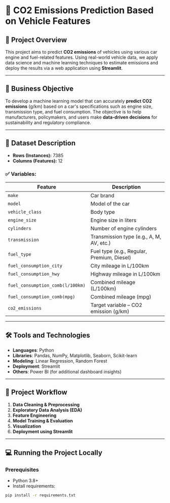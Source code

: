 # 🚗 CO2 Emissions Prediction Based on Vehicle Features

## 📌 Project Overview
This project aims to predict **CO2 emissions** of vehicles using various car engine and fuel-related features. Using real-world vehicle data, we apply data science and machine learning techniques to estimate emissions and deploy the results via a web application using **Streamlit**.

---

## 🎯 Business Objective
To develop a machine learning model that can accurately **predict CO2 emissions** (g/km) based on a car's specifications such as engine size, transmission type, and fuel consumption. The objective is to help manufacturers, policymakers, and users make **data-driven decisions** for sustainability and regulatory compliance.

---

## 📂 Dataset Description

- **Rows (Instances):** 7385  
- **Columns (Features):** 12  

### ✅ Variables:
| Feature                        | Description                                  |
|-------------------------------|----------------------------------------------|
| `make`                        | Car brand                                    |
| `model`                       | Model of the car                             |
| `vehicle_class`               | Body type                                    |
| `engine_size`                 | Engine size in liters                        |
| `cylinders`                   | Number of engine cylinders                   |
| `transmission`               | Transmission type (e.g., A, M, AV, etc.)     |
| `fuel_type`                  | Fuel type (e.g., Regular, Premium, Diesel)   |
| `fuel_consumption_city`      | City mileage in L/100km                      |
| `fuel_consumption_hwy`       | Highway mileage in L/100km                   |
| `fuel_consumption_comb(l/100km)` | Combined mileage (L/100km)              |
| `fuel_consumption_comb(mpg)` | Combined mileage (mpg)                       |
| `co2_emissions`              | Target variable – CO2 emission (g/km)        |

---

## 🛠️ Tools and Technologies

- **Languages**: Python  
- **Libraries**: Pandas, NumPy, Matplotlib, Seaborn, Scikit-learn  
- **Modeling**: Linear Regression, Random Forest  
- **Deployment**: Streamlit  
- **Others**: Power BI (for additional dashboard insights)

---

## 🚀 Project Workflow

1. **Data Cleaning & Preprocessing**
2. **Exploratory Data Analysis (EDA)**
3. **Feature Engineering**
4. **Model Training & Evaluation**
5. **Visualization**
6. **Deployment using Streamlit**

---

## 💻 Running the Project Locally

### Prerequisites
- Python 3.8+
- Install requirements:  
```bash
pip install -r requirements.txt
